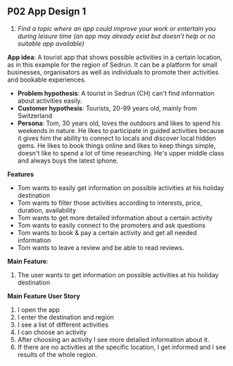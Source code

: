 ## P02 App Design 1

1. *Find a topic where an app could improve your work or
entertain you during leisure time (an app may already exist but doesn’t help or no suitable
app available)*

**App idea**: A tourist app that shows possible activities in a certain location, as in this example for the 
region of Sedrun. It can be a platform for small businesses, organisators as well as individuals to promote their
activities and bookable experiences. 

- **Problem hypothesis**: A tourist in Sedrun (CH) can't find information about activities easily.
- **Customer hypothesis**: Tourists, 20-99 years old, mainly from Switzerland
- **Persona**: Tom, 30 years old, loves the outdoors and likes to spend his weekends in nature. He likes to participate in guided activities because it gives him the ability to connect to locals and discover local hidden gems. He likes to book things online and likes to keep things simple, doesn't like to spend a lot of time researching. He's upper middle class and always buys the latest iphone. 

**Features**
- Tom wants to easily get information on possible activities at his holiday destination
- Tom wants to filter those activities according to interests, price, duration, availability
- Tom wants to get more detailed information about a certain activity
- Tom wants to easily connect to the promoters and ask questions
- Tom wants to book & pay a certain activity and get all needed information
- Tom wants to leave a review and be able to read reviews. 

**Main Feature**:
  1. The user wants to get information on possible activities at his holiday destination

**Main Feature User Story**
1. I open the app
2. I enter the destination and region
3. I see a list of different activities
4. I can choose an activity
5. After choosing an activity I see more detailed information about it.
6. If there are no activities at the specific location, I get informed and I see results of the whole region. 
